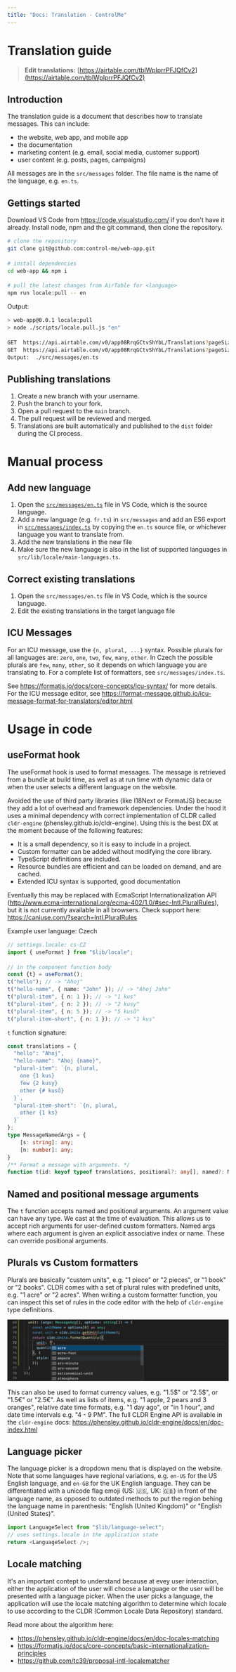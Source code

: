 ```yaml
---
title: "Docs: Translation - ControlMe"
---
```


# Translation guide

> **Edit translations:**
[https://airtable.com/tblWpIprrPFJQfCv2](https://airtable.com/tblWpIprrPFJQfCv2)

## Introduction
The translation guide is a document that describes how to translate messages.
This can include:
- the website, web app, and mobile app
- the documentation
- marketing content (e.g. email, social media, customer support)
- user content (e.g. posts, pages, campaigns)

All messages are in the `src/messages` folder. The file name is the name of the language, e.g. `en.ts`.

## Gettings started
Download VS Code from https://code.visualstudio.com/ if you don't have it already.
Install node, npm and the git command, then clone the repository.
```bash
# clone the repository
git clone git@github.com:control-me/web-app.git

# install dependencies
cd web-app && npm i

# pull the latest changes from AirTable for <language>
npm run locale:pull -- en
```
Output:
```bash
> web-app@0.0.1 locale:pull
> node ./scripts/locale.pull.js "en"

GET  https://api.airtable.com/v0/app08RrqGCtvShYbL/Translations?pageSize=100&view=English
GET  https://api.airtable.com/v0/app08RrqGCtvShYbL/Translations?pageSize=100&view=English&offset=itrEE83YV20Vd2ifv/reczBmShlsL1bqiRH
Output:  ./src/messages/en.ts
```

## Publishing translations
1. Create a new branch with your username.
2. Push the branch to your fork.
3. Open a pull request to the `main` branch.
4. The pull request will be reviewed and merged.
5. Translations are built automatically and published to the `dist` folder during the CI process.

# Manual process
## Add new language
1. Open the [`src/messages/en.ts`](../src/messages/en.ts) file in VS Code, which is the source language.
2. Add a new language (e.g. `fr.ts`) in `src/messages` and add an ES6 export in [`src/messages/index.ts`](./src/messages/index.ts) by copying the `en.ts` source file, or whichever language you want to translate from.
3. Add the new translations in the new file
4. Make sure the new language is also in the list of supported languages in `src/lib/locale/main-languages.ts`.

## Correct existing translations
1. Open the `src/messages/en.ts` file in VS Code, which is the source language.
2. Edit the existing translations in the target language file

## ICU Messages
For an ICU message, use the `{n, plural, ...}` syntax. Possible plurals for all languages are: `zero`, `one`, `two`, `few`, `many`, `other`.
In Czech the possible plurals are `few`, `many`, `other`, so it depends on which language you are translating to.
For a complete list of formatters, see `src/messages/index.ts`.

See https://formatjs.io/docs/core-concepts/icu-syntax/ for more details.  
For the ICU message editor, see https://format-message.github.io/icu-message-format-for-translators/editor.html

# Usage in code
## useFormat hook
The useFormat hook is used to format messages. The message is retrieved from a bundle at build time, as well as at run time with dynamic data or when the user selects a different language on the website.

Avoided the use of third party libraries (like I18Next or FormatJS) because they add a lot of overhead and framework dependencies. Under the hood it uses a minimal dependency with correct implementation of CLDR called ```cldr-engine``` (phensley.github.io/cldr-engine). Using this is the best DX at the moment because of the following features:
- It is a small dependency, so it is easy to include in a project.
- Custom formatter can be added without modifying the core library.
- TypeScript definitions are included.
- Resource bundles are efficient and can be loaded on demand, and are cached.
- Extended ICU syntax is supported, good documentation

Eventually this may be replaced with EcmaScript Internationalization API (http://www.ecma-international.org/ecma-402/1.0/#sec-Intl.PluralRules), but it is not currently available in all browsers.
Check support here: https://caniuse.com/?search=Intl.PluralRules


Example user language: Czech
```ts
// settings.locale: cs-CZ
import { useFormat } from "$lib/locale";

// in the component function body
const {t} = useFormat();
t("hello"); // -> "Ahoj"
t("hello-name", { name: "John" }); // -> "Ahoj John"
t("plural-item", { n: 1 }); // -> "1 kus"
t("plural-item", { n: 2 }); // -> "2 kusy"
t("plural-item", { n: 5 }); // -> "5 kusů"
t("plural-item-short", { n: 1 }); // -> "1 kus"
```

`t` function signature:
```ts
const translations = {
  "hello": "Ahoj",
  "hello-name": "Ahoj {name}",
  "plural-item": `{n, plural,
    one {1 kus}
    few {2 kusy}
    other {# kusů}
  }`,
  "plural-item-short": `{n, plural,
    other {1 ks}
  }`
};
type MessageNamedArgs = {
    [s: string]: any;
    [n: number]: any;
}
/** Format a message with arguments. */
function t(id: keyof typeof translations, positional?: any[], named?: MessageNamedArgs): string
```

## Named and positional message arguments
The `t` function accepts named and positional arguments. An argument value can have any type. We cast at the time of evaluation. This allows us to accept rich arguments for user-defined custom formatters. Named args where each argument is given an explicit associative index or name. These can override positional arguments.

## Plurals vs Custom formatters

Plurals are basically "custom units", e.g. "1 piece" or "2 pieces", or "1 book" or "2 books". CLDR comes with a set of plural rules with predefined units, e.g. "1 acre" or "2 acres". When writing a custom formatter function, you can inspect this set of rules in the code editor with the help of `cldr-engine` type definitions.

![cldr-engine](./docs/unit-suggestions.png)

This can also be used to format currency values, e.g. "1.5$" or "2.5$", or "1.5€" or "2.5€". As well as lists of items, e.g. "1 apple, 2 pears and 3 oranges", relative date time formats, e.g. "1 day ago", or "in 1 hour", and date time intervals e.g. "4 - 9 PM".
The full CLDR Engine API is available in the `cldr-engine` docs:
https://phensley.github.io/cldr-engine/docs/en/doc-index.html

## Language picker
The language picker is a dropdown menu that is displayed on the website. Note that some languages have regional variations, e.g. `en-US` for the US English language, and `en-GB` for the UK English language. They can be differentiated with a unicode flag emoji (US: 🇺🇸, UK: 🇬🇧) in front of the language name, as opposed to outdated methods to put the region behing the language name in parenthesis: "English (United Kingdom)" or "English (United States)".

```ts
import LanguageSelect from "$lib/language-select";
// uses settings.locale in the application state
return <LanguageSelect />;
```

## Locale matching
It's an important contept to understand because at evey user interaction, either the application of the user will choose a language or the user will be presented with a language picker.
When the user picks a language, the application will use the locale matching algorithm to determine which locale to use according to the CLDR (Common Locale Data Repository) standard.

Read more about the algorithm here: 
- https://phensley.github.io/cldr-engine/docs/en/doc-locales-matching
- https://formatjs.io/docs/core-concepts/basic-internationalization-principles
- https://github.com/tc39/proposal-intl-localematcher
